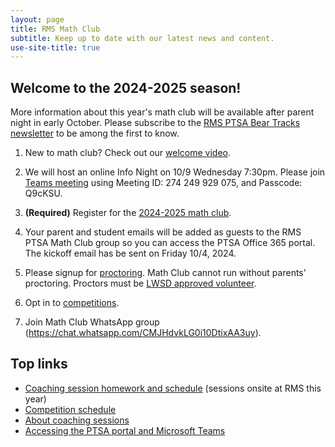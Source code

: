```yaml
---
layout: page
title: RMS Math Club
subtitle: Keep up to date with our latest news and content.
use-site-title: true
---
```


## Welcome to the 2024-2025 season!

More information about this year's math club will be available after parent night in early October. Please subscribe to the
[RMS PTSA Bear Tracks newsletter](http://tinyurl.com/GetBearTracks) to be among the first to know.

1. New to math club? Check out our [welcome video](https://www.youtube.com/watch?v=HP58Q_IAsq8).

2. We will host an online Info Night on 10/9 Wednesday 7:30pm. Please join [Teams meeting](https://www.microsoft.com/en-us/microsoft-teams/join-a-meeting) using Meeting ID: 274 249 929 075, and Passcode: Q9cKSU.

3. **(Required)** Register for the [2024-2025 math club](http://rmsptsa.org/Packet/MathClubReg).

4. Your parent and student emails will be added as guests to the RMS PTSA Math Club group so you can access 
the PTSA Office 365 portal. The kickoff email has be sent on Friday 10/4, 2024.

5. Please signup for [proctoring](https://www.signupgenius.com/go/10C0F49AAAE22A5F4CF8-52031656-rmsptsa#/). Math Club cannot run without parents' proctoring. Proctors must be <a href="https://www.lwsd.org/get-involved/volunteering-in-lwsd" target="_blank">LWSD approved volunteer</a>.

6. Opt in to [competitions](/competitions).

7. Join Math Club WhatsApp group (https://chat.whatsapp.com/CMJHdvkLG0i10DtixAA3uy).

## Top links

- [Coaching session homework and schedule](/schedule) (sessions onsite at RMS this year)
- [Competition schedule](/competitions)
- [About coaching sessions](/sessions)
- [Accessing the PTSA portal and Microsoft Teams](/portal)

